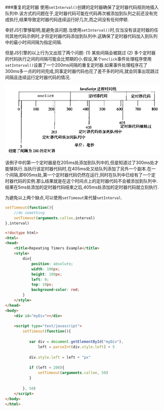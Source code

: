 ###重复的定时器
使用`setInterval()`创建的定时器确保了定时器代码规则地插入队列中.该方式的问题在于,定时器代码可能在代码再次被添加到队列之前还没有完成执行,结果导致定时器代码连续运行好几次,而之间没有任何停顿.

幸好JS引擎够聪明,能避免该问题.当使用`setInterval()`时,仅当没有该定时器的任何其他代码示例时,才将定时器代码添加到队列中.这确保了定时器代码加入到队列中的最小时间间隔为指定间隔.

但是JS引擎的以上行为又出现了两个问题: (1) 某些间隔会被跳过 (2) 多个定时器的代码执行之间的间隔可能会比预期的小.假设,某个`onclick`事件处理程序使用`setInterval()`设置了一个200ms间隔的重复定时器.如果事件处理程序花了300ms多一点的时间完成,同事定时器代码也花了差不多的时间,就会同事出现跳过间隔且连续运行定时器代码的情况.

![setInterval.png](img/setInterval.png)

该例子中的第一个定时器是在205ms处添加到队列中的,但是知道过了300ms处才能够执行.当执行该定时器代码时,在405ms处又给队列添加了另外一个副本.在一个间隔,即605ms处,第一个定时器代码仍然在运行,同时在队列中已经有了一个定时器代码的实例.那么结果就是在这个时间点上的定时器代码不会被添加到队列中.结果在5ms处添加的定时器代码结束之后,405ms处添加的定时器代码就立刻执行.

为避免以上两个缺点,可以使用`setTimeout`来代替`setInterval`.

```javascript
setTimeout(function(){
    //do something
    setTimeout(arguments.callee,interval)
},interval)
```

```html
<!doctype html>
<html>
<head>
    <title>Repeating Timers Example</title>
    <style>
        div{
            position: absolute;
            width: 100px;
            height: 100px;
            left: 0;
            top: 10px;
            background-color: red;
        }
    </style>
</head>
<body>
    <div id="myDiv"></div>

    <script type="text/javascript">
        setTimeout(function(){
        
           var div = document.getElementById("myDiv"),
               left = parseInt(div.style.left) + 5
               
           div.style.left = left + "px"
        
           if (left < 200){
               setTimeout(arguments.callee, 50)
           }
        
        }, 50)
    </script>
</body>
</html>
```